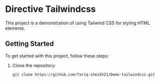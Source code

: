 # Directive Tailwindcss

This project is a demonstration of using Tailwind CSS for styling HTML elements.

## Getting Started

To get started with this project, follow these steps:

1. Clone the repository:

   ```bash
   git clone https://github.com/Tariq-sheikh21/Demo-tailwindcss.git
